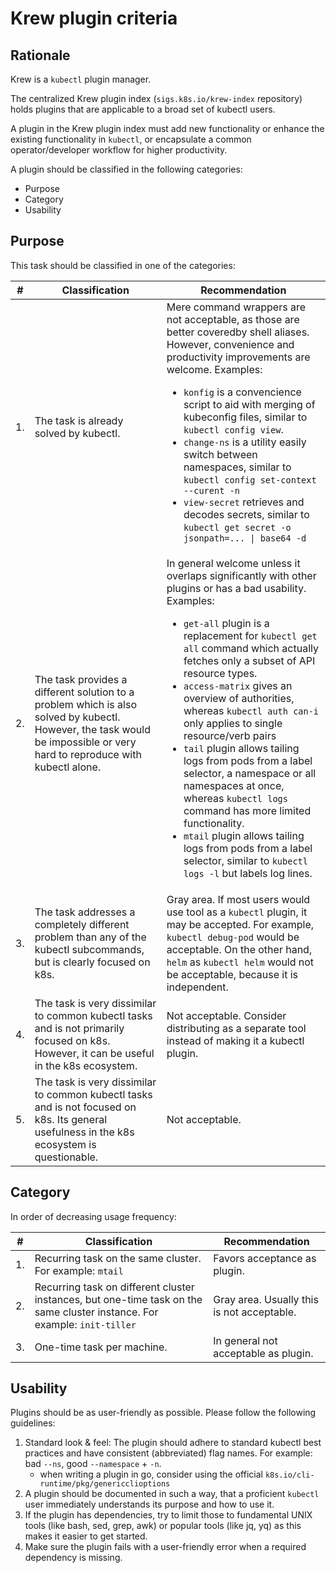 Krew plugin criteria
===

Rationale
---

Krew is a `kubectl` plugin manager.

The centralized Krew plugin index (`sigs.k8s.io/krew-index` repository) holds plugins that are applicable to a broad set of kubectl users.

A plugin in the Krew plugin index must add new functionality or enhance the existing functionality in `kubectl`, or encapsulate a common operator/developer workflow for higher productivity.

A plugin should be classified in the following categories:

- Purpose
- Category
- Usability

Purpose
---

This task should be classified in one of the categories:

<table>
    <thead>
    <tr>
        <th>#</th>
        <th>Classification</th>
        <th>Recommendation</th>
    </tr>
    </thead>
    <tbody>
    <tr>
        <td>1.</td>
        <td>The task is already solved by kubectl.</td>
        <td>
          Mere command wrappers are not acceptable, as those are better coveredby shell aliases.
          However, convenience and productivity improvements are welcome. Examples:
           <ul>
             <li><code>konfig</code> is a convencience script to aid with merging of kubeconfig files, similar to <code>kubectl config view</code>.</li>
             <li><code>change-ns</code> is a utility easily switch between namespaces, similar to <code>kubectl config set-context --curent -n</code></li>
             <li><code>view-secret</code> retrieves and decodes secrets, similar to <code>kubectl get secret -o jsonpath=... | base64 -d</code></li>
           </ul>
        </td>
    </tr>
    <tr>
        <td>2.</td>
        <td>
          The task provides a different solution to a problem which is also solved by kubectl.
          However, the task would be impossible or very hard to reproduce with kubectl alone.
        </td>
        <td>
          In general welcome unless it overlaps significantly with other plugins or has a bad usability.
          Examples:
          <ul>
            <li><code>get-all</code> plugin is a replacement for <code>kubectl get all</code> command which actually fetches only a subset of API resource types.</li>
            <li><code>access-matrix</code> gives an overview of authorities, whereas <code>kubectl auth can-i</code> only applies to single resource/verb pairs</li>
            <li><code>tail</code> plugin allows tailing logs from pods from a label selector, a namespace or all namespaces at once, whereas <code>kubectl logs</code> command has more limited functionality.</li>
            <li><code>mtail</code> plugin allows tailing logs from pods from a label selector, similar to <code>kubectl logs -l</code> but labels log lines.</li>
          </ul>
        </td>
    </tr>
    <tr>
        <td>3.</td>
        <td>The task addresses a completely different problem than any of the kubectl subcommands, but is clearly focused on k8s.</td>
        <td>
          Gray area. If most users would use tool as a <code>kubectl</code> plugin, it may be accepted.
          For example, <code>kubectl debug-pod</code> would be acceptable.
          On the other hand, <code>helm</code> as <code>kubectl helm</code> would not be acceptable, because it is independent.
        </td>
    </tr>
    <tr>
        <td>4.</td>
        <td>
          The task is very dissimilar to common kubectl tasks and is not primarily focused on k8s.
          However, it can be useful in the k8s ecosystem.
        </td>
        <td>Not acceptable. Consider distributing as a separate tool instead of making it a kubectl plugin.</td>
    </tr>
    <tr>
        <td>5.</td>
        <td>
          The task is very dissimilar to common kubectl tasks and is not focused on k8s.
          Its general usefulness in the k8s ecosystem is questionable.
        </td>
        <td>Not acceptable.</td>
    </tr>
    </tbody>
</table>

Category
---

In order of decreasing usage frequency:

<table>
    <thead>
    <tr>
        <th>#</th>
        <th>Classification</th>
        <th>Recommendation</th>
    </tr>
    </thead>
    <tbody>
    <tr>
        <td>1.</td>
        <td>Recurring task on the same cluster. For example: <code>mtail</code></td>
        <td>Favors acceptance as plugin.</td>
    </tr>
    <tr>
        <td>2.</td>
        <td>
          Recurring task on different cluster instances, but one-time task on the same cluster instance.
          For example: <code>init-tiller</code>
        </td>
        <td>Gray area. Usually this is not acceptable.</td>
    </tr>
    <tr>
        <td>3.</td>
        <td>One-time task per machine.</td>
        <td>In general not acceptable as plugin.</td>
    </tr>
    </tbody>
</table>

Usability
---
Plugins should be as user-friendly as possible.
Please follow the following guidelines:

1. Standard look & feel: The plugin should adhere to standard kubectl best practices and have consistent (abbreviated) flag names. For example: bad `--ns`, good `--namespace` + `-n`.
    - when writing a plugin in go, consider using the official `k8s.io/cli-runtime/pkg/genericclioptions`
2. A plugin should be documented in such a way, that a proficient `kubectl` user immediately understands its purpose and how to use it.
3. If the plugin has dependencies, try to limit those to fundamental UNIX tools (like bash, sed, grep, awk) or popular tools (like jq, yq) as this makes it easier to get started.
4. Make sure the plugin fails with a user-friendly error when a required dependency is missing.
